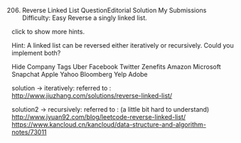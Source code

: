 206. Reverse Linked List  QuestionEditorial Solution  My Submissions
Difficulty: Easy
Reverse a singly linked list.

click to show more hints.

Hint:
A linked list can be reversed either iteratively or recursively. Could you implement both?

Hide Company Tags Uber Facebook Twitter Zenefits Amazon Microsoft Snapchat Apple Yahoo Bloomberg Yelp Adobe

solution -> iteratively: referred to : http://www.jiuzhang.com/solutions/reverse-linked-list/

solution2 -> recursively: referred to : (a little bit hard to understand)
http://www.jyuan92.com/blog/leetcode-reverse-linked-list/
https://www.kancloud.cn/kancloud/data-structure-and-algorithm-notes/73011
